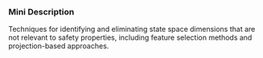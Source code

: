 ### Mini Description

Techniques for identifying and eliminating state space dimensions that are not relevant to safety properties, including feature selection methods and projection-based approaches.
